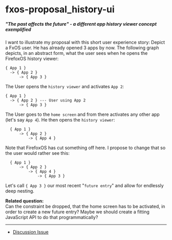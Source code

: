 # fxos-proposal_history-ui
##### "The past affects the future" - a different app history viewer concept exemplified

I want to illustrate my proposal with this short user experience story: Depict a FxOS user. He has already opened 3 apps by now. The following graph depicts, in an abstract form, what the user sees when he opens the FirefoxOS history viewer:

```
{ App 1 }
  -> { App 2 }
      -> { App 3 }
```

The User opens the `history viewer` and activates `App 2`:

```
{ App 1 }
  -> { App 2 } --- User using App 2
      -> { App 3 }
```

The User goes to the `home screen` and from there activates any other app (let's say `App 4`). He then opens the `history viewer`:

```
  { App 1 }
      -> { App 2 }
          -> { App 4 }
```

Note that FirefoxOS has cut something off here. I propose to change that so the user would rather see this:

```
  { App 1 }
      -> { App 2 }
          -> { App 4 }
              -> { App 3 }
```


Let's call `{ App 3 }` our most recent "`future entry`" and allow for endlessly deep nesting.

**Related question:**  
Can the constraint be dropped, that the home screen has to be activated, in order to create a new
future entry? Maybe we should create a fitting JavaScript API to do that programmatically?

***

* [Discussion Issue](https://github.com/pguth/fxos-proposal_history-ui/issues/1)
